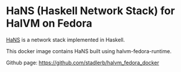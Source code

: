 HaNS (Haskell Network Stack) for HalVM on Fedora
================================================

[HaNS](https://github.com/GaloisInc/HaNS) is a network stack implemented in Haskell.

This docker image contains HaNS built using halvm-fedora-runtime.

Github page: <https://github.com/stadlerb/halvm_fedora_docker>
